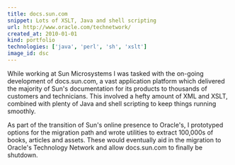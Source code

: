 ```yaml
---
title: docs.sun.com
snippet: Lots of XSLT, Java and shell scripting
url: http://www.oracle.com/technetwork/
created_at: 2010-01-01
kind: portfolio
technologies: ['java', 'perl', 'sh', 'xslt']
image_id: dsc
---
```


While working at Sun Microsystems I was tasked with the on-going development of docs.sun.com, a vast application platform which delivered the majority of Sun's documentation for its products to thousands of customers and technicians. This involved a hefty amount of XML and XSLT, combined with plenty of Java and shell scripting to keep things running smoothly.

As part of the transition of Sun's online presence to Oracle's, I prototyped options for the migration path and wrote utilities to extract 100,000s of books, articles and assets. These would eventually aid in the migration to Oracle's Technology Network and allow docs.sun.com to finally be shutdown.
